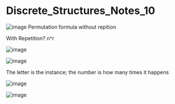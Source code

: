# Discrete_Structures_Notes_10

![image](https://user-images.githubusercontent.com/89417727/162754295-6766edf9-8879-4568-be11-372694d944ce.png)
Permutation formula without repition

With Repetition? n^r

![image](https://user-images.githubusercontent.com/89417727/162754971-409b47fe-ef3f-4ca7-b64d-62a1e8fdf6e3.png)

![image](https://user-images.githubusercontent.com/89417727/162755573-253165f5-0729-4666-b5b5-3e42bfd6c53d.png)

The letter is the instance; the number is how many times it happens

![image](https://user-images.githubusercontent.com/89417727/162758562-6fcb8634-5276-44e4-a182-03b61f342725.png)

![image](https://user-images.githubusercontent.com/89417727/162760025-eede9b4e-5df0-420a-b449-c042464bda71.png)
